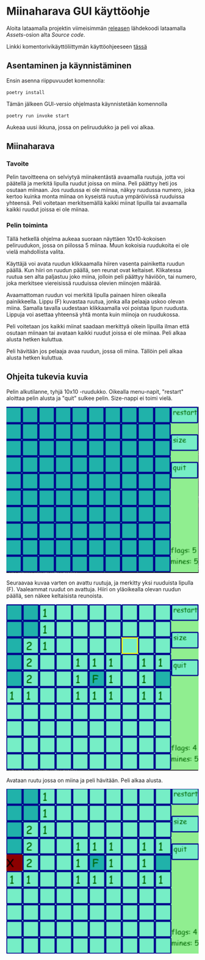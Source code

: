 # Miinaharava GUI käyttöohje

Aloita lataamalla projektin viimeisimmän [releasen](https://github.com/Deeroil/ot-harjoitustyo/releases) lähdekoodi lataamalla _Assets_-osion alta _Source code_.

Linkki komentorivikäyttöliittymän käyttöohjeeseen [tässä](https://github.com/Deeroil/ot-harjoitustyo/blob/master/dokumentaatio/kayttoohje_cli.md)

## Asentaminen ja käynnistäminen

Ensin asenna riippuvuudet komennolla:

```
poetry install
```

Tämän jälkeen GUI-versio ohjelmasta käynnistetään komennolla 

```
poetry run invoke start
```

Aukeaa uusi ikkuna, jossa on peliruudukko ja peli voi alkaa.

## Miinaharava

### Tavoite

Pelin tavoitteena on selviytyä miinakentästä avaamalla ruutuja, jotta voi päätellä ja merkitä lipulla ruudut joissa on miina. Peli päättyy heti jos osutaan miinaan. Jos ruudussa ei ole miinaa, näkyy ruudussa numero, joka kertoo kuinka monta miinaa on kyseistä ruutua ympäröivissä ruuduissa yhteensä. Peli voitetaan merkitsemällä kaikki miinat lipuilla tai avaamalla kaikki ruudut joissa ei ole miinaa.

### Pelin toiminta

Tällä hetkellä ohjelma aukeaa suoraan näyttäen 10x10-kokoisen peliruudukon, jossa on piilossa 5 miinaa. Muun kokoisia ruudukoita ei ole vielä mahdollista valita.

Käyttäjä voi avata ruudun klikkaamalla hiiren vasenta painiketta ruudun päällä. Kun hiiri on ruudun päällä, sen reunat ovat keltaiset. Klikatessa ruutua sen alta paljastuu joko miina, jolloin peli päättyy häviöön, tai numero, joka merkitsee viereisissä ruuduissa olevien miinojen määrää.

Avaamattoman ruudun voi merkitä lipulla painaen hiiren oikealla painikkeella. Lippu (F) kuvastaa ruutua, jonka alla pelaaja uskoo olevan miina.
Samalla tavalla uudestaan klikkaamalla voi poistaa lipun ruudusta. Lippuja voi asettaa yhteensä yhtä monta kuin miinoja on ruudukossa.

Peli voitetaan jos kaikki miinat saadaan merkittyä oikein lipuilla ilman että osutaan miinaan tai avataan kaikki ruudut joissa ei ole miinaa. Peli alkaa alusta hetken kuluttua.

Peli hävitään jos pelaaja avaa ruudun, jossa oli miina. Tällöin peli alkaa alusta hetken kuluttua.


## Ohjeita tukevia kuvia

Pelin alkutilanne, tyhjä 10x10 -ruudukko.
Oikealla menu-napit, "restart" aloittaa pelin alusta ja "quit" sulkee pelin. Size-nappi ei toimi vielä.

![Aloitustilanne](./pygame_aloitus.png)

Seuraavaa kuvaa varten on avattu ruutuja, ja merkitty yksi ruuduista lipulla (F). Vaaleammat ruudut on avattuja. Hiiri on yläoikealla olevan ruudun päällä, sen näkee keltaisista reunoista.

![Peli](./pygame_pelitilanne.png)

Avataan ruutu jossa on miina ja peli hävitään.
Peli alkaa alusta.

![Häviö](./pygame_havio.png)

